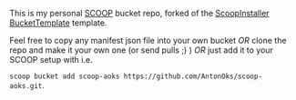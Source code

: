 This is my personal [SCOOP](https://scoop.sh) bucket repo, forked of the [ScoopInstaller BucketTemplate](https://github.com/ScoopInstaller/BucketTemplate) template.

Feel free to copy any manifest json file into your own bucket _OR_ clone the repo and make it your own one (or send pulls ;) ) _OR_ just add it to your SCOOP setup with i.e.

```scoop bucket add scoop-aoks https://github.com/AntonOks/scoop-aoks.git```.
